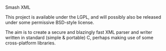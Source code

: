Smash XML

This project is available under the LGPL, and will possibly also be
released under some permissive BSD-style license.

The aim is to create a secure and blazingly fast XML parser and writer
written in standard (simple & portable) C, perhaps making use of some
cross-platform libraries.
